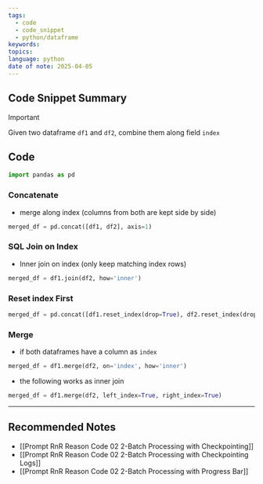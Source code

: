 ```yaml
---
tags:
  - code
  - code_snippet
  - python/dataframe
keywords: 
topics: 
language: python
date of note: 2025-04-05
---
```


## Code Snippet Summary

>[!important]
>Given two dataframe `df1` and `df2`, combine them along field `index`


## Code

```python
import pandas as pd
```

### Concatenate

- merge along index (columns from both are kept side by side)

```python
merged_df = pd.concat([df1, df2], axis=1)
```

### SQL Join on Index

- Inner join on index (only keep matching index rows)

```python
merged_df = df1.join(df2, how='inner')
```

### Reset index First

```python
merged_df = pd.concat([df1.reset_index(drop=True), df2.reset_index(drop=True)], axis=1)
```

### Merge 

- if both dataframes have a column as `index`

```python
merged_df = df1.merge(df2, on='index', how='inner')
```

- the following works as inner join

```python
merged_df = df1.merge(df2, left_index=True, right_index=True)
```







-----------
##  Recommended Notes

- [[Prompt RnR Reason Code 02 2-Batch Processing with Checkpointing]]
- [[Prompt RnR Reason Code 02 2-Batch Processing with Checkpointing Logs]]
- [[Prompt RnR Reason Code 02 2-Batch Processing with Progress Bar]]
